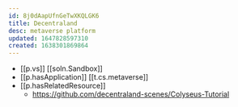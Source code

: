 ```yaml
---
id: 8j0dAapUfnGeTwXKQLGK6
title: Decentraland
desc: metaverse platform
updated: 1647828597310
created: 1638301869864
---
```




- [[p.vs]] [[soln.Sandbox]]
- [[p.hasApplication]] [[t.cs.metaverse]]
- [[p.hasRelatedResource]]
  - https://github.com/decentraland-scenes/Colyseus-Tutorial 
